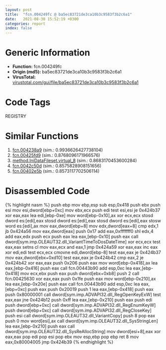 ```yaml
---
layout: post
title:  "fcn.004249fc @ ba5ec83721de3ca10b3c9583f3b2c6a1"
date:   2021-08-30 15:52:19 +0300
categories: report
index: false
---
```


# Generic Information
- **Function:** fcn.004249fc
- **Origin (md5):** ba5ec83721de3ca10b3c9583f3b2c6a1
- **VirusTotal:** [virustotal.com/gui/file/ba5ec83721de3ca10b3c9583f3b2c6a1][virustotal_ref]

# Code Tags
<span class="tag" id="REGISTRY">REGISTRY</span>


# Similar Functions

1. [fcn.004238a9][similar_1_ref] (sim.: 0.9936626427738104)
2. [fcn.00425fd9][similar_2_ref] (sim.: 0.8768096171966576)
3. [method.IniDataFileset.virtual\_8][similar_3_ref] (sim.: 0.8683170453600284)
4. [fcn.0042c50d][similar_4_ref] (sim.: 0.8575828908151656)
5. [fcn.00402e5b][similar_5_ref] (sim.: 0.8573117702506114)


# Disassembled Code

{% highlight nasm %}
push ebp
mov ebp,esp
sub esp,0x418
push ebx
push esi
mov esi,dword[ebp+0xc]
mov ebx,ecx
push edi
test esi,esi
je 0x424b37
xor eax,eax
lea edi,[ebp-0xe]
mov word[ebp-0x10],ax
xor ecx,ecx
stosd dword es:[edi],eax
stosd dword es:[edi],eax
stosd dword es:[edi],eax
stosw word es:[edi],ax
mov eax,dword[ebp+8]
mov edx,dword[eax+8]
cmp edx,1
jb 0x424a56
mov eax,dword[eax]
push 0x17
add eax,0xfffffff0
shl edx,4
add eax,edx
push ecx
push eax
lea eax,[ebp-0x10]
push eax
call dword[sym.imp.OLEAUT32.dll_VariantTimeToDosDateTime]
xor ecx,ecx
test eax,eax
setns cl
mov eax,ecx
and eax,1
jmp 0x424a59
xor eax,eax
inc eax
xor edi,edi
test ecx,ecx
cmovne edi,dword[ebp-8]
test eax,eax
je 0x424b37
mov eax,dword[ebx+0xd10]
test eax,eax
je 0x424b42
cmp eax,2
je 0x424b42
xor eax,eax
push 0x206
push eax
mov word[ebp-0x418],ax
lea eax,[ebp-0x416]
push eax
call fcn.00443b90
add esp,0xc
lea eax,[ebp-0x418]
mov ecx,ebx
push eax
push dword[ebx+0xb8]
push 2
call fcn.00425630
xor eax,eax
push 0x1fe
push eax
mov word[ebp-0x210],ax
lea eax,[ebp-0x20e]
push eax
call fcn.00443b90
add esp,0xc
lea eax,[ebp+0xc]
push eax
push 0x20019
push 1
lea eax,[ebp-0x418]
push eax
push 0x80000001
call dword[sym.imp.ADVAPI32.dll_RegOpenKeyExW]
test eax,eax
jne 0x424b12
push 0xff
lea eax,[ebp-0x210]
push eax
push edi
push dword[ebp+0xc]
call dword[sym.imp.ADVAPI32.dll_RegEnumKeyW]
push dword[ebp+0xc]
call dword[sym.imp.ADVAPI32.dll_RegCloseKey]
push esi
call dword[sym.imp.OLEAUT32.dll_VariantCopy]
push 8
pop eax
push 0
mov word[esi],ax
call dword[sym.imp.OLEAUT32.dll_SysStringLen]
lea eax,[ebp-0x210]
push eax
call dword[sym.imp.OLEAUT32.dll_SysReAllocString]
mov dword[esi+8],eax
xor eax,eax
pop edi
pop esi
pop ebx
mov esp,ebp
pop ebp
ret 8
mov eax,0x80004005
jmp 0x424b39
{% endhighlight %}


[similar_1_ref]: /report/fcn.004238a9@ba5ec83721de3ca10b3c9583f3b2c6a1
[similar_2_ref]: /report/fcn.00425fd9@ba5ec83721de3ca10b3c9583f3b2c6a1
[similar_3_ref]: /report/method.IniDataFileset.virtual_8@ba5ec83721de3ca10b3c9583f3b2c6a1
[similar_4_ref]: /report/fcn.0042c50d@9c2b894b84f59672d8be2e984066f76f
[similar_5_ref]: /report/fcn.00402e5b@8cfdb0713f3b8f9b0a5ef775f40cf182
[virustotal_ref]: https://www.virustotal.com/gui/file/ba5ec83721de3ca10b3c9583f3b2c6a1